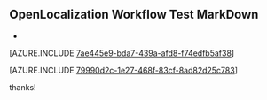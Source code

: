 ## OpenLocalization Workflow Test MarkDown
* 

[AZURE.INCLUDE [7ae445e9-bda7-439a-afd8-f74edfb5af38](calleeMd1.md)]



[AZURE.INCLUDE [79990d2c-1e27-468f-83cf-8ad82d25c783](calleeMd2.md)]

 
thanks!